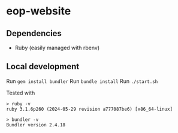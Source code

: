 # eop-website

## Dependencies

- Ruby (easily managed with rbenv)

## Local development

Run `gem install bundler`
Run `bundle install`
Run `./start.sh`

Tested with
```
> ruby -v
ruby 3.1.6p260 (2024-05-29 revision a777087be6) [x86_64-linux]

> bundler -v
Bundler version 2.4.18
```
